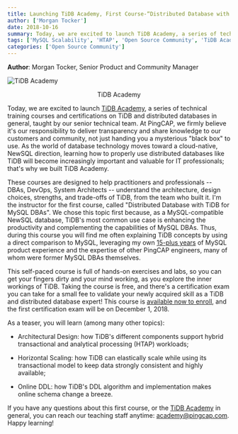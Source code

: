 ```yaml
---
title: Launching TiDB Academy, First Course-“Distributed Database with TiDB for MySQL DBAs”
author: ['Morgan Tocker']
date: 2018-10-16
summary: Today, we are excited to launch TiDB Academy, a series of technical training courses and certifications on TiDB and distributed databases in general, taught by our senior technical team. 
tags: ['MySQL Scalability', 'HTAP', 'Open Source Community', 'TiDB Academy']
categories: ['Open Source Community']
---
```


**Author**: Morgan Tocker, Senior Product and Community Manager

![TiDB Academy](media/tidb-academy.jpg)

<center>TiDB Academy</center>

Today, we are excited to launch [TiDB Academy](https://pingcap.com/tidb-academy/), a series of technical training courses and certifications on TiDB and distributed databases in general, taught by our senior technical team. At PingCAP, we firmly believe it's our responsibility to deliver transparency and share knowledge to our customers and community, not just handing you a mysterious "black box" to use. As the world of database technology moves toward a cloud-native, NewSQL direction, learning how to properly use distributed databases like TiDB will become increasingly important and valuable for IT professionals; that's why we built TiDB Academy.

These courses are designed to help practitioners and professionals -- DBAs, DevOps, System Architects -- understand the architecture, design choices, strengths, and trade-offs of TiDB, from the team who built it. I'm the instructor for the first course, called "Distributed Database with TiDB for MySQL DBAs". We chose this topic first because, as a MySQL-compatible NewSQL database, TiDB's most common use case is enhancing the productivity and complementing the capabilities of MySQL DBAs. Thus, during this course you will find me often explaining TiDB concepts by using a direct comparison to MySQL, leveraging my own [15-plus years](https://www.linkedin.com/in/morgantocker/) of MySQL product experience and the expertise of other PingCAP engineers, many of whom were former MySQL DBAs themselves.

This self-paced course is full of hands-on exercises and labs, so you can get your fingers dirty and your mind working, as you explore the inner workings of TiDB. Taking the course is free, and there's a certification exam you can take for a small fee to validate your newly acquired skill as a TiDB and distributed database expert! This course is [available now to enroll](https://pingcap.com/tidb-academy/), and the first certification exam will be on December 1, 2018.  

As a teaser, you will learn (among many other topics):

* Architectural Design: how TiDB's different components support hybrid transactional and analytical processing (HTAP) workloads;

* Horizontal Scaling: how TiDB can elastically scale while using its transactional model to keep data strongly consistent and highly available;

* Online DDL: how TiDB's DDL algorithm and implementation makes online schema change a breeze.

If you have any questions about this first course, or the [TiDB Academy](https://pingcap.com/tidb-academy/) in general, you can reach our teaching staff anytime: [academy@pingcap.com](mailto:academy@pingcap.com). Happy learning!
